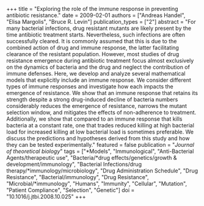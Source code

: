 +++
title = "Exploring the role of the immune response in preventing antibiotic resistance."
date = 2009-02-01
authors = ["Andreas Handel", "Elisa Margolis", "Bruce R. Levin"]
publication_types = ["2"]
abstract = "For many bacterial infections, drug resistant mutants are likely present by the time antibiotic treatment starts. Nevertheless, such infections are often successfully cleared. It is commonly assumed that this is due to the combined action of drug and immune response, the latter facilitating clearance of the resistant population. However, most studies of drug resistance emergence during antibiotic treatment focus almost exclusively on the dynamics of bacteria and the drug and neglect the contribution of immune defenses. Here, we develop and analyze several mathematical models that explicitly include an immune response. We consider different types of immune responses and investigate how each impacts  the emergence of resistance. We show that an immune response that retains its strength despite a strong drug-induced decline of bacteria numbers considerably reduces the emergence of resistance, narrows the mutant selection window, and mitigates the effects of non-adherence to treatment. Additionally, we show that compared to an immune response that kills bacteria at a constant rate, one that trades reduced killing at high bacterial load for increased killing at low bacterial load is sometimes preferable. We discuss the predictions and hypotheses derived from this study and how they can be tested experimentally."
featured = false
publication = "*Journal of theoretical biology*"
tags = ["*Models", "Immunological", "Anti-Bacterial Agents/therapeutic use", "Bacteria/*drug effects/genetics/growth & development/immunology", "Bacterial Infections/drug therapy/*immunology/microbiology", "Drug Administration Schedule", "Drug Resistance", "Bacterial/immunology", "Drug Resistance", "Microbial/*immunology", "Humans", "Immunity", "Cellular", "Mutation", "Patient Compliance", "Selection", "Genetic"]
doi = "10.1016/j.jtbi.2008.10.025"
+++

